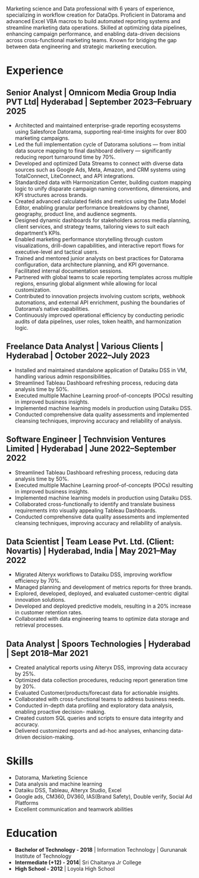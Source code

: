 Marketing science and Data professional with 6 years of experience, specializing in workflow creation for DataOps. Proficient in Datorama and advanced Excel VBA macros to build automated reporting systems and streamline marketing data operations. Skilled at optimizing data pipelines, enhancing campaign performance, and enabling data-driven decisions across cross-functional marketing teams. Known for bridging the gap between data engineering and strategic marketing execution.

# Experience

## Senior Analyst | Omnicom Media Group India PVT Ltd| Hyderabad | September 2023–February 2025

*   Architected and maintained enterprise-grade reporting ecosystems using Salesforce Datorama, supporting real-time insights for over 800 marketing campaigns.
*   Led the full implementation cycle of Datorama solutions — from initial data source mapping to final dashboard delivery — significantly reducing report turnaround time by 70%.
*   Developed and optimized Data Streams to connect with diverse data sources such as Google Ads, Meta, Amazon, and CRM systems using TotalConnect, LiteConnect, and API integrations.
*   Standardized data with Harmonization Center, building custom mapping logic to unify disparate campaign naming conventions, dimensions, and KPI structures across brands.
*   Created advanced calculated fields and metrics using the Data Model Editor, enabling granular performance breakdowns by channel, geography, product line, and audience segments.
*   Designed dynamic dashboards for stakeholders across media planning, client services, and strategy teams, tailoring views to suit each department’s KPIs.
*   Enabled marketing performance storytelling through custom visualizations, drill-down capabilities, and interactive report flows for executive-level and tactical users.
*   Trained and mentored junior analysts on best practices for Datorama configuration, data architecture planning, and KPI governance. Facilitated internal documentation sessions.
*   Partnered with global teams to scale reporting templates across multiple regions, ensuring global alignment while allowing for local customization.
*   Contributed to innovation projects involving custom scripts, webhook automations, and external API enrichment, pushing the boundaries of Datorama’s native capabilities.
*   Continuously improved operational efficiency by conducting periodic audits of data pipelines, user roles, token health, and harmonization logic.

## Freelance Data Analyst | Various Clients | Hyderabad | October 2022–July 2023

*   Installed and maintained standalone application of Dataiku DSS in VM, handling various admin responsibilities.
*   Streamlined Tableau Dashboard refreshing process, reducing data analysis time by 50%.
*   Executed multiple Machine Learning proof-of-concepts (POCs) resulting in improved business insights.
*   Implemented machine learning models in production using Dataiku DSS.
*   Conducted comprehensive data quality assessments and implemented cleansing techniques, improving accuracy and reliability of analysis.

## Software Engineer | Technvision Ventures Limited | Hyderabad | June 2022–September 2022

*   Streamlined Tableau Dashboard refreshing process, reducing data analysis time by 50%.
*   Executed multiple Machine Learning proof-of-concepts (POCs) resulting in improved business insights.
*   Implemented machine learning models in production using Dataiku DSS.
*   Collaborated cross-functionally to identify and translate business requirements into visually appealing Tableau Dashboards.
*   Conducted comprehensive data quality assessments and implemented cleansing techniques, improving accuracy and reliability of analysis.

## Data Scientist | Team Lease Pvt. Ltd. (Client: Novartis) | Hyderabad, India | May 2021–May 2022

*   Migrated Alteryx workflows to Dataiku DSS, improving workflow efficiency by 70%.
*   Managed planning and development of metrics reports for three brands.
*   Explored, developed, deployed, and evaluated customer-centric digital innovation solutions.
*   Developed and deployed predictive models, resulting in a 20% increase in customer retention rates.
*   Collaborated with data engineering teams to optimize data storage and retrieval processes.

## Data Analyst | Spoors Technologies | Hyderabad | Sept 2018–Mar 2021

*   Created analytical reports using Alteryx DSS, improving data accuracy by 25%.
*   Optimized data collection procedures, reducing report generation time by 20%.
*   Evaluated Customer/products/forecast data for actionable insights.
*   Collaborated with cross-functional teams to address business needs.
*   Conducted in-depth data profiling and exploratory data analysis, enabling proactive decision- making.
*   Created custom SQL queries and scripts to ensure data integrity and accuracy.
*   Delivered customized reports and ad-hoc analyses, enhancing data-driven decision-making.

# Skills

*   Datorama, Marketing Science
*   Data analysis and machine learning
*   Dataiku DSS, Tableau, Alteryx Studio, Excel
*   Google ads, CM360, DV360, IAS(Brand Safety), Double verify, Social Ad Platforms
*   Excellent communication and teamwork abilities

# Education

*   **Bachelor of Technology - 2018** | Information Technology | Gurunanak Institute of Technology
*   **Intermediate (+12) - 2014**| Sri Chaitanya Jr College
*   **High School - 2012** | Loyola High School
